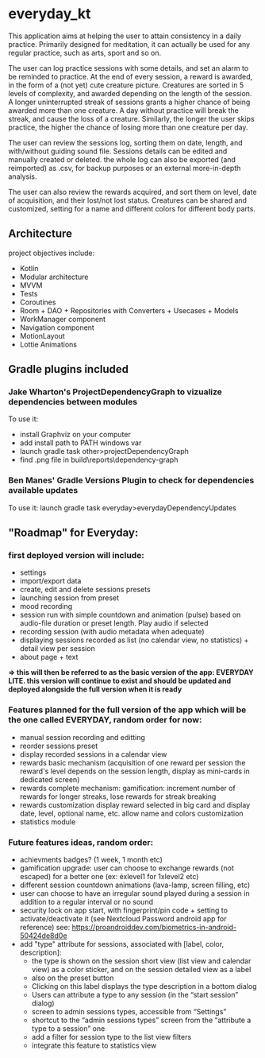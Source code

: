 
# everyday_kt
This application aims at helping the user to attain consistency in a daily practice.
Primarily designed for meditation, it can actually be used for any regular practice, such as arts, sport and so on.

The user can log practice sessions with some details, and set an alarm to be reminded to practice.
At the end of every session, a reward is awarded, in the form of a (not yet) cute creature picture.
Creatures are sorted in 5 levels of complexity, and awarded depending on the length of the session.
A longer uninterrupted streak of sessions grants a higher chance of being awarded more than one creature.
A day without practice will break the streak, and cause the loss of a creature.
Similarly, the longer the user skips practice, the higher the chance of losing more than one creature per day.

The user can review the sessions log, sorting them on date, length, and with/without guiding sound file.
Sessions details can be edited and manually created or deleted.
the whole log can also be exported (and reimported) as .csv, for backup purposes or an external more-in-depth analysis.

The user can also review the rewards acquired, and sort them on level, date of acquisition, and their lost/not lost status.
Creatures can be shared and customized, setting for a name and different colors for different body parts.
 
## Architecture
project objectives include:

 - Kotlin
 - Modular architecture
 - MVVM
 - Tests
 - Coroutines
 - Room + DAO + Repositories with Converters + Usecases + Models
 - WorkManager component
 - Navigation component
 - MotionLayout
 - Lottie Animations

## Gradle plugins included
### Jake Wharton's ProjectDependencyGraph to vizualize dependencies between modules
To use it:
- install Graphviz on your computer
- add install path to PATH windows var
- launch gradle task other>projectDependencyGraph
- find .png file in build\reports\dependency-graph

### Ben Manes' Gradle Versions Plugin to check for dependencies available updates
To use it: launch gradle task everyday>everydayDependencyUpdates

## "Roadmap" for Everyday:

### first deployed version will include:

 - settings
 - import/export data
 - create, edit and delete sessions presets
 - launching session from preset
 - mood recording
 - session run with simple countdown and animation (pulse) based on audio-file duration or preset length. Play audio if selected
 - recording session (with audio metadata when adequate)
 - displaying sessions recorded as list (no calendar view, no statistics) + detail view per session
 - about page + text

**=> this will then be referred to as the basic version of the app: EVERYDAY LITE.
this version will continue to exist and should be updated and deployed alongside the full version when it is ready**

### Features planned for the full version of the app which will be the one called EVERYDAY, random order for now:

 - manual session recording and editting
 - reorder sessions preset
 - display recorded sessions in a calendar view
 - rewards basic mechanism (acquisition of one reward per session the reward's level depends on the session length, display as mini-cards in dedicated screen)
 - rewards complete mechanism: gamification: increment number of rewards for longer streaks, lose rewards for streak breaking
 - rewards customization display reward selected in big card and display date, level, optional name, etc. allow name and colors customization
 - statistics module

### Future features ideas, random order:

 - achievments badges? (1 week, 1 month etc)
 - gamification upgrade: user can choose to exchange rewards (not escaped) for a better one (ex: éxlevel1 for 1xlevel2 etc)
 - different session countdown animations (lava-lamp, screen filling, etc)
 - user can choose to have an irregular sound played during a session in addition to a regular interval or no sound
 - security lock on app start, with fingerprint/pin code + setting to activate/deactivate it (see Nextcloud Password android app for reference) see: https://proandroiddev.com/biometrics-in-android-50424de8d0e
 - add "type" attribute for sessions, associated with [label, color, description]:
	 - the type is shown on the session short view (list view and calendar view) as a color sticker, and on the session detailed view as a label
	 -  also on the preset button
	 - Clicking on this label displays the type description in a bottom dialog
	 - Users can attribute a type to any session (in the “start session” dialog)
	 - screen to admin sessions types, accessible from “Settings”
	 - shortcut to the “admin sessions types” screen from the “attribute a type to a session” one
	 - add a filter for session type to the list view filters
	 - integrate this feature to statistics view
		
